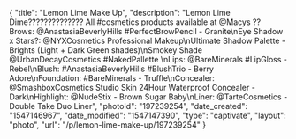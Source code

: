 {
    "title": "Lemon Lime Make Up",
    "description": "Lemon Lime Dime?????????????? All #cosmetics products available at @Macys ?? Brows: @AnastasiaBeverlyHills #PerfectBrowPencil - Granite\nEye Shadow x Stars?: @NYXCosmetics Professional Makeup\nUltimate Shadow Palette - Brights (Light + Dark Green shades)\nSmokey Shade @UrbanDecayCosmetics #NakedPallette \nLips: @BareMinerals #LipGloss - Rebel\nBlush: #AnastasiaBeverlyHills #BlushTrio - Berry Adore\nFoundation: #BareMinerals - Truffle\nConcealer: @SmashboxCosmetics Studio Skin 24Hour Waterproof Concealer - Dark\nHighlight: @NudeStix - Brown Sugar Baby\nLiner: @TarteCosmetics - Double Take Duo Liner",
    "photoId": "197239254",
    "date_created": "1547146967",
    "date_modified": "1547147390",
    "type": "captivate",
    "layout": "photo",
    "url": "\/p\/lemon-lime-make-up\/197239254"
}